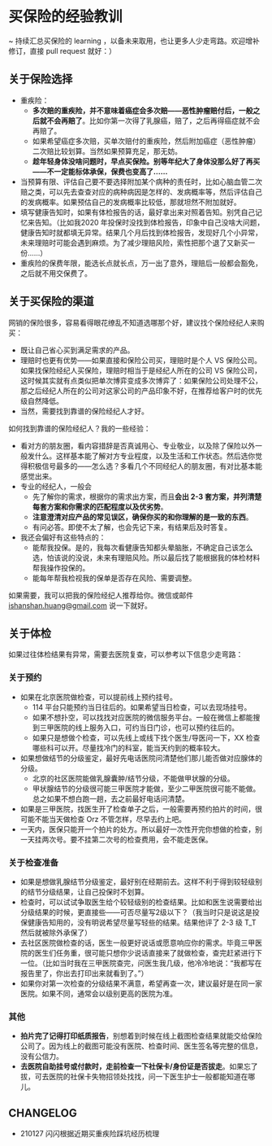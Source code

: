# 买保险的经验教训

~ 持续汇总买保险的 learning ，以备未来取用，也让更多人少走弯路。欢迎增补修订，直接 pull request 就好：）

## 关于保险选择

* 重疾险：
    * **多次赔的重疾险，并不意味着癌症会多次赔——恶性肿瘤赔付后，一般之后就不会再赔了**。比如你第一次得了乳腺癌，赔了，之后再得癌症就不会再赔了。
    * 如果希望癌症多次赔，买单次赔付的重疾险，然后附加癌症（恶性肿瘤）二次赔比较划算。当然如果预算充足，那无妨。
    * **趁年轻身体没啥问题时，早点买保险。别等年纪大了身体没那么好了再买——不一定能标体承保，保费也变高了……**
* 当预算有限、评估自己要不要选择附加某个病种的责任时，比如心脑血管二次赔之类，可以先去查查对应的病种病因是怎样的、发病概率等，然后评估自己的发病概率。如果预估自己的发病概率比较低，那就坦然不附加就好。
* 填写健康告知时，如果有体检报告的话，最好拿出来对照着告知。别凭自己记忆来告知。（比如我2020 年投保时没找到体检报告，印象中自己没啥大问题，健康告知时就都填无异常。结果几个月后找到体检报告，发现好几个小异常，未来理赔时可能会遇到麻烦。为了减少理赔风险，索性把那个退了又新买一份……）
* 重疾险的保费年限，能选长点就长点，万一出了意外，理赔后一般都会豁免，之后就不用交保费了。

## 关于买保险的渠道

网销的保险很多，容易看得眼花缭乱不知道选哪那个好，建议找个保险经纪人来购买：

* 既让自己省心买到满足需求的产品。
* 理赔时也更有优势——如果直接和保险公司买，理赔时是个人 VS 保险公司。如果找保险经纪人买保险，理赔时相当于是经纪人所在的公司 VS 保险公司，这时候其实就有点类似把单次博弈变成多次博弈了：如果保险公司处理不公，那之后经纪人所在的公司对这家公司的产品印象不好，在推荐给客户时的优先级自然降低。
* 当然，需要找到靠谱的保险经纪人才好。

如何找到靠谱的保险经纪人？我的一些经验：
* 看对方的朋友圈，看内容措辞是否真诚用心、专业敬业，以及除了保险以外一般发什么。这样基本能了解对方专业程度，以及生活和工作状态。然后选你觉得积极信号最多的——怎么选？多看几个不同经纪人的朋友圈，有对比基本能感觉出来。
* 专业的经纪人，一般会
    * 先了解你的需求，根据你的需求出方案，而且**会出 2-3 套方案，并列清楚每套方案和你需求的匹配程度以及优劣势**。
    * **注意澄清对应产品的常见误区，确保你买的和你理解的是一致的东西**。
    * 有问必答。即使不太了解，也会先记下来，有结果后及时答复。
* 我还会偏好有这些特点的：
    * 能帮我投保。是的，我每次看健康告知都头晕脑胀，不确定自己该怎么选，怕该说的没说，未来有理赔风险。所以最后找了能根据我的体检材料帮我操作投保的。
    * 能每年帮我检视我的保单是否存在风险、需要调整。

如果需要，我可以把我的保险经纪人推荐给你。微信或邮件 ishanshan.huang@gmail.com 说一下就好。
    
## 关于体检

如果过往体检结果有异常，需要去医院复查，可以参考以下信息少走弯路：

### 关于预约

  - 如果在北京医院做检查，可以提前线上预约挂号。
    - 114 平台只能预约当日往后的。如果希望当日检查，可以去现场挂号。
    - 如果不想扑空，可以找找对应医院的微信服务平台。一般在微信上都能搜到三甲医院的线上服务入口，可约当日门诊，也可以预约往后的。
    - 如果只是想做个检查，可以先线上或线下找个医生/导医问一下，XX 检查哪些科可以开。尽量找冷门的科室，能当天约到的概率较大。
  - 如果想做结节的分级鉴定，最好先电话医院问清楚他们那儿能否做对应腺体的分级。
    - 北京的社区医院能做乳腺囊肿/结节分级，不能做甲状腺的分级。
    - 甲状腺结节的分级很可能三甲医院才能做，至少二甲医院很可能不能做。总之如果不想白跑一趟，去之前最好电话问清楚。
  - 如果是三甲医院，找医生开了检查单子之后，一般需要再预约拍片的时间，很可能不能当天做检查 Orz 不管怎样，尽早去约上吧。
  - 一天内，医保只能开一个拍片的处方。所以最好一次性开完你想做的检查，别一天挂两次号。要不挂第二次号的检查费用，会不能走医保。

  
### 关于检查准备

  - 如果是想做乳腺结节分级鉴定，最好别在经期前去。这样不利于得到较轻级别的结节分级结果，让自己投保时不划算。
  - 检查时，可以试试争取医生给个较轻级别的检查结果。比如和医生说需要给出分级结果的时候，更直接些——可否尽量写2级以下？（我当时只是说这是投保健康告知用的，没有明说希望尽量写轻些的结果。结果他评了 2-3 级 T_T 然后就被除外承保了）
  - 去社区医院做检查的话，医生一般更好说话或愿意响应你的需求。毕竟三甲医院的医生们任务重，很可能只想你少说话直接来了就做检查，查完赶紧进行下一位。（比如当时我在三甲医院查完，问医生我几级，他冷冷地说：“我都写在报告里了，你出去打印出来就看到了。”）
  - 如果你对第一次检查的分级结果不满意，希望再查一次，建议最好是在同一家医院。如果不同，通常会以级别更高的医院为准。

  
### 其他

  - **拍片完了记得打印纸质报告**，别想着到时候在线上截图检查结果就能交给保险公司了。因为线上的截图可能没有医院、检查时间、医生签名等完整的信息，没有公信力。
  - **去医院自助挂号或付款时，走前检查一下社保卡/身份证是否拔走**。如果忘了拔，可去医院的社保卡失物招领处找找，问一下医生护士一般都能知道在哪儿。


## CHANGELOG 

- 210127 闪闪根据近期买重疾险踩坑经历梳理